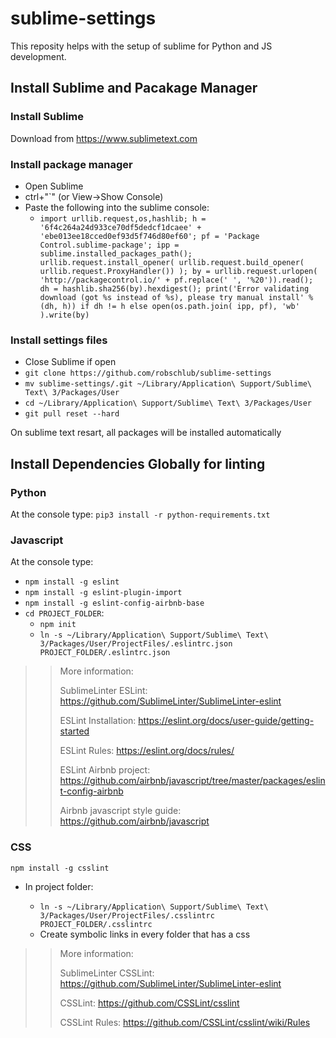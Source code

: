# sublime-settings

This reposity helps with the setup of sublime for Python and JS development. 


## Install Sublime and Pacakage Manager

### Install Sublime
Download from https://www.sublimetext.com


### Install package manager
* Open Sublime
* ctrl+"`" (or View->Show Console)
* Paste the following into the sublime console:
  * `import urllib.request,os,hashlib; h = '6f4c264a24d933ce70df5dedcf1dcaee' + 'ebe013ee18cced0ef93d5f746d80ef60'; pf = 'Package Control.sublime-package'; ipp = sublime.installed_packages_path(); urllib.request.install_opener( urllib.request.build_opener( urllib.request.ProxyHandler()) ); by = urllib.request.urlopen( 'http://packagecontrol.io/' + pf.replace(' ', '%20')).read(); dh = hashlib.sha256(by).hexdigest(); print('Error validating download (got %s instead of %s), please try manual install' % (dh, h)) if dh != h else open(os.path.join( ipp, pf), 'wb' ).write(by)`


### Install settings files
* Close Sublime if open
* `git clone https://github.com/robschlub/sublime-settings`
* `mv sublime-settings/.git ~/Library/Application\ Support/Sublime\ Text\ 3/Packages/User`
* `cd ~/Library/Application\ Support/Sublime\ Text\ 3/Packages/User`
* `git pull reset --hard`

On sublime text resart, all packages will be installed automatically



## Install Dependencies Globally for linting

### Python

At the console type:
`pip3 install -r python-requirements.txt`



### Javascript 

At the console type:
* `npm install -g eslint`
* `npm install -g eslint-plugin-import`
* `npm install -g eslint-config-airbnb-base`
* `cd PROJECT_FOLDER`: 
  * `npm init`
  * `ln -s ~/Library/Application\ Support/Sublime\ Text\ 3/Packages/User/ProjectFiles/.eslintrc.json PROJECT_FOLDER/.eslintrc.json`

>> More information:
>>
>> SublimeLinter ESLint: https://github.com/SublimeLinter/SublimeLinter-eslint
>>
>> ESLint Installation: https://eslint.org/docs/user-guide/getting-started
>>
>> ESLint Rules: https://eslint.org/docs/rules/ 
>>
>> ESLint Airbnb project: https://github.com/airbnb/javascript/tree/master/packages/eslint-config-airbnb
>>
>> Airbnb javascript style guide: https://github.com/airbnb/javascript


### CSS
`npm install -g csslint`
* In project folder: 

  * `ln -s ~/Library/Application\ Support/Sublime\ Text\ 3/Packages/User/ProjectFiles/.csslintrc PROJECT_FOLDER/.csslintrc`
  * Create symbolic links in every folder that has a css

>> More information:
>> 
>> SublimeLinter CSSLint: https://github.com/SublimeLinter/SublimeLinter-eslint
>>
>> CSSLint: https://github.com/CSSLint/csslint
>>
>> CSSLint Rules: https://github.com/CSSLint/csslint/wiki/Rules

